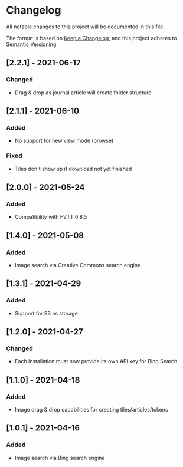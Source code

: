 # Changelog
All notable changes to this project will be documented in this file.

The format is based on [Keep a Changelog](https://keepachangelog.com/en/1.0.0/),
and this project adheres to [Semantic Versioning](https://semver.org/spec/v2.0.0.html).

## [2.2.1] - 2021-06-17
### Changed
- Drag & drop as journal article will create folder structure

## [2.1.1] - 2021-06-10
### Added
- No support for new view mode (browse)
### Fixed
- Tiles don't show up if download not yet finished

## [2.0.0] - 2021-05-24
### Added
- Compatibility with FVTT 0.8.5

## [1.4.0] - 2021-05-08
### Added
- Image search via Creative Commons search engine

## [1.3.1] - 2021-04-29
### Added
- Support for S3 as storage

## [1.2.0] - 2021-04-27
### Changed
- Each installation must now provide its own API key for Bing Search

## [1.1.0] - 2021-04-18
### Added
- Image drag & drop capabilities for creating tiles/articles/tokens

## [1.0.1] - 2021-04-16
### Added
- Image search via Bing search engine
